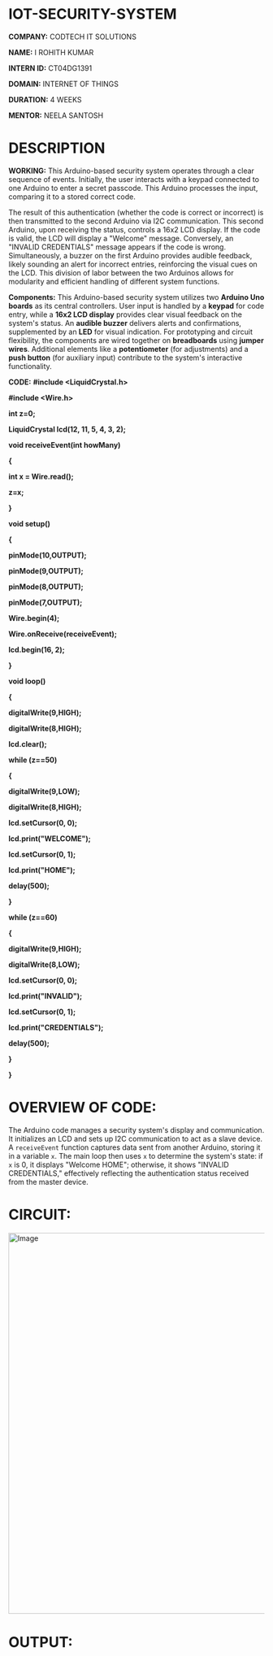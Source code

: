 # IOT-SECURITY-SYSTEM

**COMPANY:** CODTECH IT SOLUTIONS

**NAME:** I ROHITH KUMAR

**INTERN ID:** CT04DG1391

**DOMAIN:** INTERNET OF THINGS

**DURATION:** 4 WEEKS

**MENTOR:** NEELA SANTOSH

# DESCRIPTION
**WORKING:**
This Arduino-based security system operates through a clear sequence of events. Initially, the user interacts with a keypad connected to one Arduino to enter a secret passcode. This Arduino processes the input, comparing it to a stored correct code.

The result of this authentication (whether the code is correct or incorrect) is then transmitted to the second Arduino via I2C communication. This second Arduino, upon receiving the status, controls a 16x2 LCD display. If the code is valid, the LCD will display a "Welcome" message. Conversely, an "INVALID CREDENTIALS" message appears if the code is wrong. Simultaneously, a buzzer on the first Arduino provides audible feedback, likely sounding an alert for incorrect entries, reinforcing the visual cues on the LCD. This division of labor between the two Arduinos allows for modularity and efficient handling of different system functions.

**Components:**
This Arduino-based security system utilizes two **Arduino Uno boards** as its central controllers. User input is handled by a **keypad** for code entry, while a **16x2 LCD display** provides clear visual feedback on the system's status. An **audible buzzer** delivers alerts and confirmations, supplemented by an **LED** for visual indication. For prototyping and circuit flexibility, the components are wired together on **breadboards** using **jumper wires**. Additional elements like a **potentiometer** (for adjustments) and a **push button** (for auxiliary input) contribute to the system's interactive functionality.

**CODE:**
**#include <LiquidCrystal.h>**

**#include <Wire.h>**

**int z=0;**

**LiquidCrystal lcd(12, 11, 5, 4, 3, 2);**

**void receiveEvent(int howMany)**

 **{**
 
  **int x = Wire.read();**
  
  **z=x;**
  
 **}**

**void setup()**

 **{**
 
  **pinMode(10,OUTPUT);**
  
  **pinMode(9,OUTPUT);**
  
  **pinMode(8,OUTPUT);**
  
  **pinMode(7,OUTPUT);**
  
  **Wire.begin(4);**      
  
  **Wire.onReceive(receiveEvent);**
  
  **lcd.begin(16, 2);**
  
**}**

**void loop()**

 **{**
 
  **digitalWrite(9,HIGH);**
  
  **digitalWrite(8,HIGH);**
  
  **lcd.clear();**
  
  **while (z==50)**
  
   **{**
   
   **digitalWrite(9,LOW);**
    
   **digitalWrite(8,HIGH);**
   
   **lcd.setCursor(0, 0);**
    
   **lcd.print("WELCOME");**
    
   **lcd.setCursor(0, 1);**
    
   **lcd.print("HOME");**
        
  **delay(500);**

  **}**
  
  **while (z==60)**
  
   **{**
   
   **digitalWrite(9,HIGH);**
   
   **digitalWrite(8,LOW);**
    
   **lcd.setCursor(0, 0);**
    
   **lcd.print("INVALID");**
    
   **lcd.setCursor(0, 1);**
    
   **lcd.print("CREDENTIALS");**
    
   **delay(500);**
    
   **}**
   
 **}**
 
 # OVERVIEW OF CODE:
 The Arduino code manages a security system's display and communication. It initializes an LCD and sets up I2C communication to act as a slave device. A `receiveEvent` function captures data sent from another Arduino, storing it in a variable `x`. The main loop then uses `x` to determine the system's state: if `x` is 0, it displays "Welcome HOME"; otherwise, it shows "INVALID CREDENTIALS," effectively reflecting the authentication status received from the master device.

# CIRCUIT:
<img width="999" height="750" alt="Image" src="https://github.com/user-attachments/assets/054da028-4101-410d-8839-d5dc90a0d049" />

# OUTPUT:
